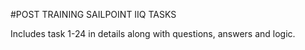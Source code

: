 #POST TRAINING SAILPOINT IIQ TASKS

Includes task 1-24 in details along with questions, answers and logic. 

